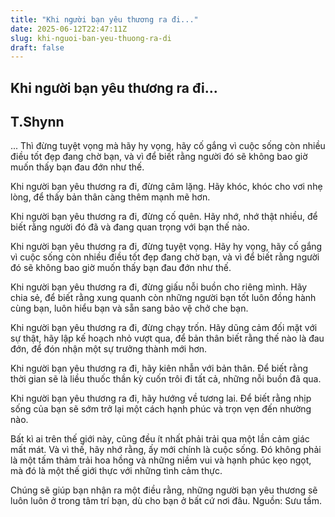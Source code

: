 ```yaml
---
title: "Khi người bạn yêu thương ra đi..."
date: 2025-06-12T22:47:11Z
slug: khi-nguoi-ban-yeu-thuong-ra-di
draft: false
---
```


## Khi người bạn yêu thương ra đi...

## T.Shynn

... Thì đừng tuyệt vọng mà hãy hy vọng, hãy cố gắng vì cuộc sống còn nhiều điều tốt đẹp đang chờ bạn, và vì để biết rằng người đó sẽ không bao giờ muốn thấy bạn đau đớn như thế.

Khi người bạn yêu thương ra đi, đừng câm lặng. Hãy khóc, khóc cho vơi nhẹ lòng, để thấy bản thân càng thêm mạnh mẽ hơn.
 
Khi người bạn yêu thương ra đi, đừng cố quên. Hãy nhớ, nhớ thật nhiều, để biết rằng người đó đã và đang quan trọng với bạn thế nào.
 
Khi người bạn yêu thương ra đi, đừng tuyệt vọng. Hãy hy vọng, hãy cố gắng vì cuộc sống còn nhiều điều tốt đẹp đang chờ bạn, và vì để biết rằng người đó sẽ không bao giờ muốn thấy bạn đau đớn như thế.
 
Khi người bạn yêu thương ra đi, đừng giấu nỗi buồn cho riêng mình. Hãy chia sẻ, để biết rằng xung quanh còn những người bạn tốt luôn đồng hành cùng bạn, luôn hiểu bạn và sẵn sang bảo vệ chở che bạn.
 

Khi người bạn yêu thương ra đi, đừng chạy trốn. Hãy dũng cảm đối mặt với sự thật, hãy  lập kế hoạch nhỏ vượt qua, để bản thân biết rằng thế nào là đau đớn, để đón nhận một sự trưởng thành mới hơn.
 
Khi người bạn yêu thương ra đi, hãy kiên nhẫn với bản thân. Để biết rằng thời gian sẽ là liều thuốc thần kỳ cuốn trôi đi tất cả, những nỗi buồn đã qua.
 
Khi người bạn yêu thương ra đi, hãy hướng về tương lai. Để biết rằng nhịp sống của bạn sẽ sớm trở lại một cách hạnh phúc và trọn vẹn đến nhường nào.
 
Bất kì ai trên thế giới này, cũng đều ít nhất phải trải qua một lần cảm giác mất mát. Và vì thế, hãy nhớ rằng, ấy mới chính là cuộc sống. Đó không phải là một tấm thảm trải hoa hồng và những niềm vui và hạnh phúc kẹo ngọt, mà đó là một thế giới thực với những tình cảm thực.
 
Chúng sẽ giúp bạn nhận ra một điều rằng, những người bạn yêu thương sẽ luôn luôn ở trong tâm trí bạn, dù cho bạn ở bất cứ nơi đâu. 
Nguồn: Sưu tầm.